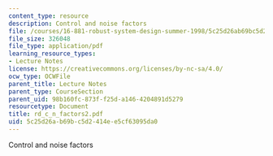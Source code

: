 ```yaml
---
content_type: resource
description: Control and noise factors
file: /courses/16-881-robust-system-design-summer-1998/5c25d26ab69bc5d2414ee5cf63095da0_rd_c_n_factors2.pdf
file_size: 326048
file_type: application/pdf
learning_resource_types:
- Lecture Notes
license: https://creativecommons.org/licenses/by-nc-sa/4.0/
ocw_type: OCWFile
parent_title: Lecture Notes
parent_type: CourseSection
parent_uid: 98b160fc-873f-f25d-a146-4204891d5279
resourcetype: Document
title: rd_c_n_factors2.pdf
uid: 5c25d26a-b69b-c5d2-414e-e5cf63095da0
---
```

Control and noise factors